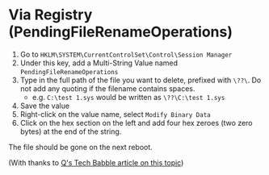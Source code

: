 # Via Registry (PendingFileRenameOperations)

1. Go to `HKLM\SYSTEM\CurrentControlSet\Control\Session Manager`
2. Under this key, add a Multi-String Value named `PendingFileRenameOperations`
3. Type in the full path of the file you want to delete, prefixed with `\??\`. Do not add any quoting if the filename contains spaces.
    - e.g. `C:\test 1.sys` would be written as `\??\C:\test 1.sys`
4. Save the value
5. Right-click on the value name, select `Modify Binary Data`
6. Click on the hex section on the left and add four hex zeroes (two zero bytes) at the end of the string.

The file should be gone on the next reboot.

(With thanks to [Q's Tech Babble article on this topic](https://qtechbabble.wordpress.com/2020/06/26/use-pendingfilerenameoperations-registry-key-to-automatically-delete-a-file-on-reboot/))

